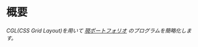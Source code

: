 # 概要
###### CGL(CSS Grid Layout)を用いて [現ポートフォリオ](https://github.com/mongesan/mongesan.github.io) のプログラムを簡略化します。